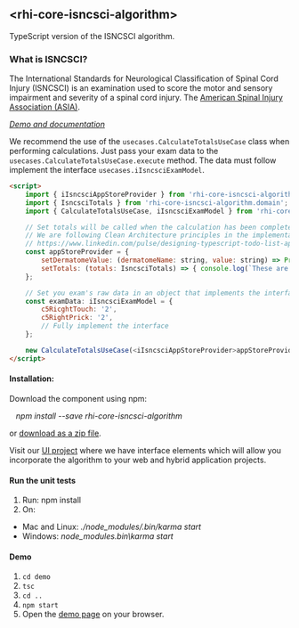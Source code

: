 ## &lt;rhi-core-isncsci-algorithm&gt;

TypeScript version of the ISNCSCI algorithm.

### What is ISNCSCI?
The International Standards for Neurological Classification of Spinal Cord Injury (ISNCSCI) is an examination used to score the motor and sensory impairment and severity of a spinal cord injury. The [American Spinal Injury Association (ASIA)](http://www.asia-spinalinjury.org/).

_[Demo and documentation](https://www.isncscialgorithm.com/SourceCode)_

We recommend the use of the `usecases.CalculateTotalsUseCase` class when performing calculations.
Just pass your exam data to the `usecases.CalculateTotalsUseCase.execute` method.
The data must follow implement the interface  `usecases.iIsncsciExamModel`.

```html
<script>
    import { iIsncsciAppStoreProvider } from 'rhi-core-isncsci-algorithm.boundaries';
    import { IsncsciTotals } from 'rhi-core-isncsci-algorithm.domain';
    import { CalculateTotalsUseCase, iIsncsciExamModel } from 'rhi-core-isncsci-algorithm.usecases';

    // Set totals will be called when the calculation has been completed.
    // We are following Clean Architecture principles in the implementation of our use cases:
    // https://www.linkedin.com/pulse/designing-typescript-todo-list-application-following-clean-eduardo/?lipi=urn%3Ali%3Apage%3Ad_flagship3_profile_view_base_post_details%3Bo8kh9v7zTOuNHXWXrFhT9g%3D%3D
    const appStoreProvider = {
        setDermatomeValue: (dermatomeName: string, value: string) => Promise.resolve(),
        setTotals: (totals: IsncsciTotals) => { console.log(`These are the totals produced by the algorithm: ${totals}`); };
    };

    // Set you exam's raw data in an object that implements the interface `iIsncsciExamModel`
    const examData: iIsncsciExamModel = { 
        c5RicghtTouch: '2',
        c5RightPrick: '2',
        // Fully implement the interface
    };

    new CalculateTotalsUseCase(<iIsncsciAppStoreProvider>appStoreProvider).execute(examData);
</script>
```

#### Installation:
Download the component using npm:

&nbsp;&nbsp;&nbsp;_npm install --save rhi-core-isncsci-algorithm_

or [download as a zip file](https://github.com/rick-hansen-institute/rhi-core-isncsci-algorithm/archive/master.zip).

Visit our [UI project](https://github.com/rick-hansen-institute/rhi-ui-isncsci) where we
have interface elements which will allow you incorporate the algorithm to your
web and hybrid application projects.

#### Run the unit tests
1. Run: npm install
2. On:
* Mac and Linux:   *./node_modules/.bin/karma start*
* Windows: *node_modules\.bin\karma start*

#### Demo
1. `cd demo`
2. `tsc`
3. `cd ..`
4. `npm start`
5. Open the [demo page](http://127.0.0.1:8081/demo/) on your browser.